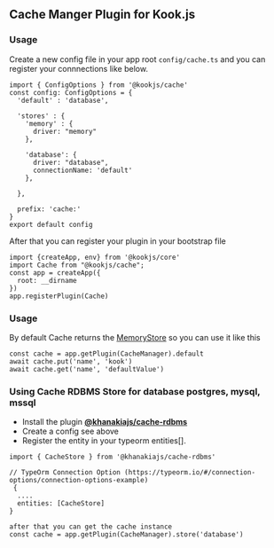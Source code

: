 ## Cache Manger Plugin for Kook.js

### Usage
Create a new config file in your app root `config/cache.ts` and you can register your connnections like below.
```
import { ConfigOptions } from '@kookjs/cache'
const config: ConfigOptions = {
  'default' : 'database',

  'stores' : {
    'memory' : {
      driver: "memory"
    },

    'database': {
      driver: "database",
      connectionName: 'default'
    },

  },

  prefix: 'cache:'
}
export default config
```

After that you can register your plugin in your bootstrap file
```
import {createApp, env} from '@kookjs/core'
import Cache from "@kookjs/cache";
const app = createApp({
  root: __dirname
})
app.registerPlugin(Cache)
```

### Usage
By default Cache returns the [MemoryStore](https://github.com/kookjs/kook/tree/master/modules/cache) so you can use it like this
```
const cache = app.getPlugin(CacheManager).default
await cache.put('name', 'kook')
await cache.get('name', 'defaultValue')
```

### Using Cache RDBMS Store for database postgres, mysql, mssql

* Install the plugin **[@khanakiajs/cache-rdbms](https://github.com/kookjs/kook/tree/master/modules/cache-rdbms)** 
* Create a config see above
* Register the entity in your typeorm entities[].
```
import { CacheStore } from '@khanakiajs/cache-rdbms'

// TypeOrm Connection Option (https://typeorm.io/#/connection-options/connection-options-example)
 {
  ....
  entities: [CacheStore]
}

after that you can get the cache instance
const cache = app.getPlugin(CacheManager).store('database')

```
